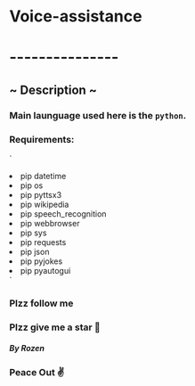 # Voice-assistance
# ---------------
## ~ Description ~
### Main launguage used here is the `python`.

### Requirements:
`
<li> pip datetime</li>
<li>pip os</li>
<li>pip pyttsx3</li>
<li>pip wikipedia</li>
<li>pip speech_recognition </li>
<li>pip webbrowser</li>
<li>pip sys</li>
<li>pip requests</li>
<li>pip json</li>
<li>pip pyjokes</li>
<li>pip pyautogui</li>`



### Plzz follow me
### Plzz give me a star 🎇


##### By Rozen

### Peace Out ✌
